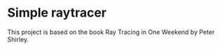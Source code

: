 # Simple raytracer
 This project is based on the book Ray Tracing in One Weekend by Peter Shirley.
 

